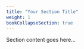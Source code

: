 ```yaml
---
title: "Your Section Title"
weight: 1
bookCollapseSection: true
---
```


Section content goes here... 